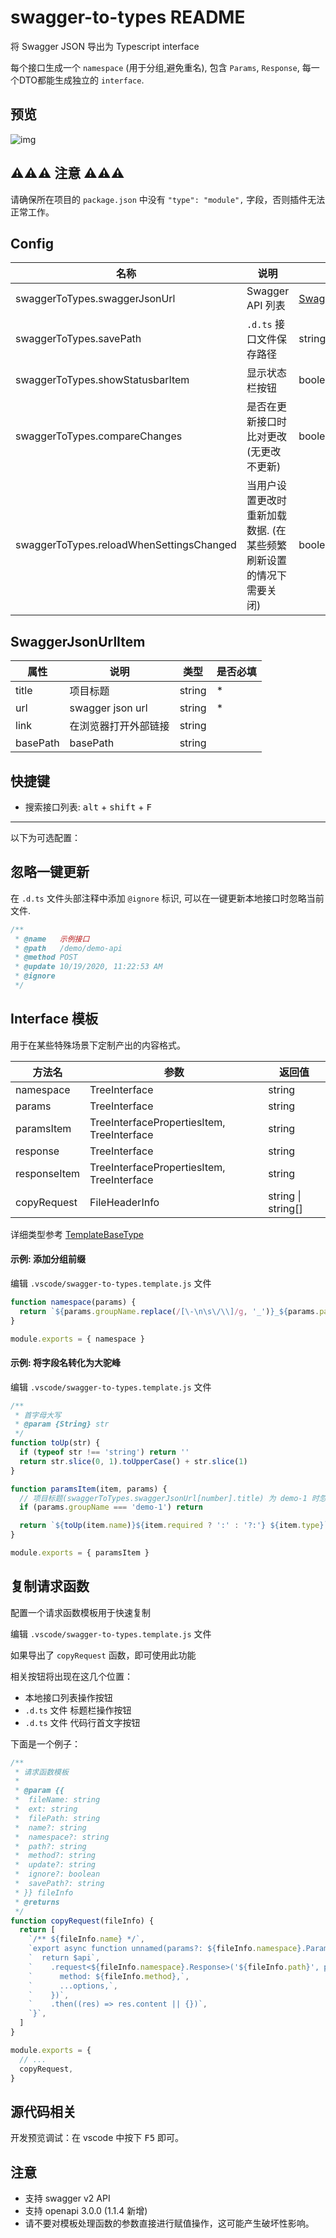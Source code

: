 # swagger-to-types README

将 Swagger JSON 导出为 Typescript interface

每个接口生成一个 `namespace` (用于分组,避免重名), 包含 `Params`, `Response`, 每一个DTO都能生成独立的 `interface`.

## 预览

![img](./assets/images/preview.png)

## ⚠️⚠️⚠️ 注意 ⚠️⚠️⚠️
请确保所在项目的 `package.json` 中没有 `"type": "module",` 字段，否则插件无法正常工作。

## Config

| 名称 | 说明 | 类型 | 默认 |
| --- | --- | --- | --- |
| swaggerToTypes.swaggerJsonUrl | Swagger API 列表 | [SwaggerJsonUrlItem](#SwaggerJsonUrlItem)[] | [] |
| swaggerToTypes.savePath | `.d.ts` 接口文件保存路径 | string | 'types/swagger-interfaces' |
| swaggerToTypes.showStatusbarItem | 显示状态栏按钮 | boolean | `true` |
| swaggerToTypes.compareChanges | 是否在更新接口时比对更改 (无更改不更新) | boolean | `true` |
| swaggerToTypes.reloadWhenSettingsChanged | 当用户设置更改时重新加载数据. (在某些频繁刷新设置的情况下需要关闭) | boolean | `true` |

## SwaggerJsonUrlItem

| 属性     | 说明                 | 类型   | 是否必填 |
| -------- | -------------------- | ------ | -------- |
| title    | 项目标题             | string | \*       |
| url      | swagger json url     | string | \*       |
| link     | 在浏览器打开外部链接 | string |          |
| basePath | basePath             | string |          |

## 快捷键

- 搜索接口列表: <kbd>alt</kbd> + <kbd>shift</kbd> + <kbd>F</kbd>

---

以下为可选配置：

## 忽略一键更新

在 `.d.ts` 文件头部注释中添加 `@ignore` 标识, 可以在一键更新本地接口时忽略当前文件.

```ts
/**
 * @name   示例接口
 * @path   /demo/demo-api
 * @method POST
 * @update 10/19/2020, 11:22:53 AM
 * @ignore
 */
```

## Interface 模板

用于在某些特殊场景下定制产出的内容格式。

| 方法名       | 参数                                       | 返回值             |
| ------------ | ------------------------------------------ | ------------------ |
| namespace    | TreeInterface                              | string             |
| params       | TreeInterface                              | string             |
| paramsItem   | TreeInterfacePropertiesItem, TreeInterface | string             |
| response     | TreeInterface                              | string             |
| responseItem | TreeInterfacePropertiesItem, TreeInterface | string             |
| copyRequest  | FileHeaderInfo                             | string \| string[] |

详细类型参考 [TemplateBaseType](src/tools/get-templates.ts#L11)

#### 示例: 添加分组前缀

编辑 `.vscode/swagger-to-types.template.js` 文件

```js
function namespace(params) {
  return `${params.groupName.replace(/[\-\n\s\/\\]/g, '_')}_${params.pathName}`
}

module.exports = { namespace }
```

#### 示例: 将字段名转化为大驼峰

编辑 `.vscode/swagger-to-types.template.js` 文件

```js
/**
 * 首字母大写
 * @param {String} str
 */
function toUp(str) {
  if (typeof str !== 'string') return ''
  return str.slice(0, 1).toUpperCase() + str.slice(1)
}

function paramsItem(item, params) {
  // 项目标题(swaggerToTypes.swaggerJsonUrl[number].title) 为 demo-1 时忽略定制方案
  if (params.groupName === 'demo-1') return

  return `${toUp(item.name)}${item.required ? ':' : '?:'} ${item.type}`
}

module.exports = { paramsItem }
```

## 复制请求函数

配置一个请求函数模板用于快速复制

编辑 `.vscode/swagger-to-types.template.js` 文件

如果导出了 `copyRequest` 函数，即可使用此功能

相关按钮将出现在这几个位置：

- 本地接口列表操作按钮
- `.d.ts` 文件 标题栏操作按钮
- `.d.ts` 文件 代码行首文字按钮

下面是一个例子：

```js
/**
 * 请求函数模板
 *
 * @param {{
 *  fileName: string
 *  ext: string
 *  filePath: string
 *  name?: string
 *  namespace?: string
 *  path?: string
 *  method?: string
 *  update?: string
 *  ignore?: boolean
 *  savePath?: string
 * }} fileInfo
 * @returns
 */
function copyRequest(fileInfo) {
  return [
    `/** ${fileInfo.name} */`,
    `export async function unnamed(params?: ${fileInfo.namespace}.Params, options?: RequestOptions) {`,
    `  return $api`,
    `    .request<${fileInfo.namespace}.Response>('${fileInfo.path}', params, {`,
    `      method: ${fileInfo.method},`,
    `      ...options,`,
    `    })`,
    `    .then((res) => res.content || {})`,
    `}`,
  ]
}

module.exports = {
  // ...
  copyRequest,
}
```

## 源代码相关

开发预览调试：在 vscode 中按下 <kbd>F5</kbd> 即可。

## 注意

- 支持 swagger v2 API
- 支持 openapi 3.0.0 (1.1.4 新增)
- 请不要对模板处理函数的参数直接进行赋值操作，这可能产生破坏性影响。
